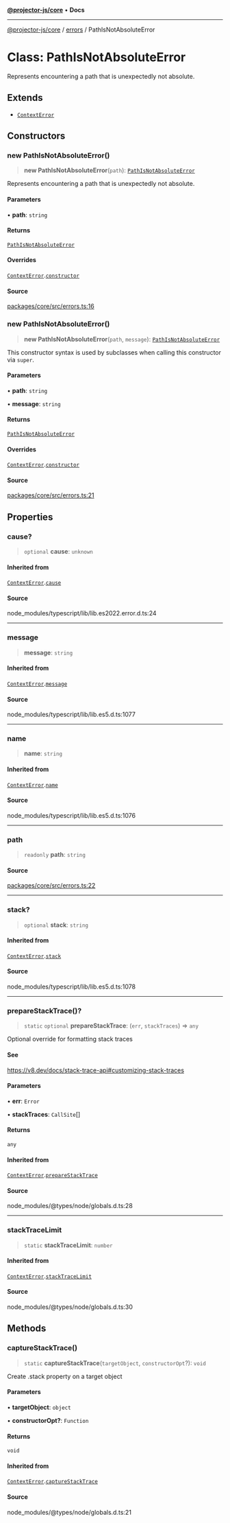 [**@projector-js/core**](../../README.md) • **Docs**

***

[@projector-js/core](../../README.md) / [errors](../README.md) / PathIsNotAbsoluteError

# Class: PathIsNotAbsoluteError

Represents encountering a path that is unexpectedly not absolute.

## Extends

- [`ContextError`](ContextError.md)

## Constructors

### new PathIsNotAbsoluteError()

> **new PathIsNotAbsoluteError**(`path`): [`PathIsNotAbsoluteError`](PathIsNotAbsoluteError.md)

Represents encountering a path that is unexpectedly not absolute.

#### Parameters

• **path**: `string`

#### Returns

[`PathIsNotAbsoluteError`](PathIsNotAbsoluteError.md)

#### Overrides

[`ContextError`](ContextError.md).[`constructor`](ContextError.md#constructors)

#### Source

[packages/core/src/errors.ts:16](https://github.com/Xunnamius/projector/blob/eaae74353ca5b35a9a0ca3db8a554376fec1dd9b/packages/core/src/errors.ts#L16)

### new PathIsNotAbsoluteError()

> **new PathIsNotAbsoluteError**(`path`, `message`): [`PathIsNotAbsoluteError`](PathIsNotAbsoluteError.md)

This constructor syntax is used by subclasses when calling this constructor
via `super`.

#### Parameters

• **path**: `string`

• **message**: `string`

#### Returns

[`PathIsNotAbsoluteError`](PathIsNotAbsoluteError.md)

#### Overrides

[`ContextError`](ContextError.md).[`constructor`](ContextError.md#constructors)

#### Source

[packages/core/src/errors.ts:21](https://github.com/Xunnamius/projector/blob/eaae74353ca5b35a9a0ca3db8a554376fec1dd9b/packages/core/src/errors.ts#L21)

## Properties

### cause?

> `optional` **cause**: `unknown`

#### Inherited from

[`ContextError`](ContextError.md).[`cause`](ContextError.md#cause)

#### Source

node\_modules/typescript/lib/lib.es2022.error.d.ts:24

***

### message

> **message**: `string`

#### Inherited from

[`ContextError`](ContextError.md).[`message`](ContextError.md#message)

#### Source

node\_modules/typescript/lib/lib.es5.d.ts:1077

***

### name

> **name**: `string`

#### Inherited from

[`ContextError`](ContextError.md).[`name`](ContextError.md#name)

#### Source

node\_modules/typescript/lib/lib.es5.d.ts:1076

***

### path

> `readonly` **path**: `string`

#### Source

[packages/core/src/errors.ts:22](https://github.com/Xunnamius/projector/blob/eaae74353ca5b35a9a0ca3db8a554376fec1dd9b/packages/core/src/errors.ts#L22)

***

### stack?

> `optional` **stack**: `string`

#### Inherited from

[`ContextError`](ContextError.md).[`stack`](ContextError.md#stack)

#### Source

node\_modules/typescript/lib/lib.es5.d.ts:1078

***

### prepareStackTrace()?

> `static` `optional` **prepareStackTrace**: (`err`, `stackTraces`) => `any`

Optional override for formatting stack traces

#### See

https://v8.dev/docs/stack-trace-api#customizing-stack-traces

#### Parameters

• **err**: `Error`

• **stackTraces**: `CallSite`[]

#### Returns

`any`

#### Inherited from

[`ContextError`](ContextError.md).[`prepareStackTrace`](ContextError.md#preparestacktrace)

#### Source

node\_modules/@types/node/globals.d.ts:28

***

### stackTraceLimit

> `static` **stackTraceLimit**: `number`

#### Inherited from

[`ContextError`](ContextError.md).[`stackTraceLimit`](ContextError.md#stacktracelimit)

#### Source

node\_modules/@types/node/globals.d.ts:30

## Methods

### captureStackTrace()

> `static` **captureStackTrace**(`targetObject`, `constructorOpt`?): `void`

Create .stack property on a target object

#### Parameters

• **targetObject**: `object`

• **constructorOpt?**: `Function`

#### Returns

`void`

#### Inherited from

[`ContextError`](ContextError.md).[`captureStackTrace`](ContextError.md#capturestacktrace)

#### Source

node\_modules/@types/node/globals.d.ts:21
